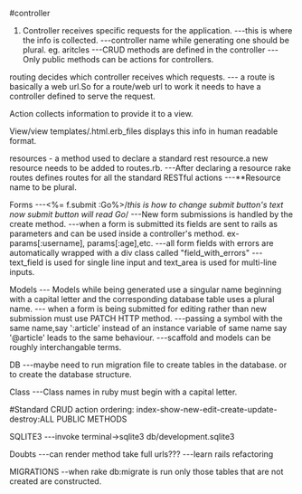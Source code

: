 #controller 
1. Controller receives specific requests for the application.
---this is where the info is collected.
---controller name while generating one should be plural. eg. aritcles
---CRUD methods are defined in the controller
---Only public methods can be actions for controllers.

routing decides which controller receives which requests.
--- a route is basically a web url.So for a route/web url to work it needs to have a controller defined to serve the request.

Action collects information to provide it to a view.

View/view templates/.html.erb_files displays this info in human readable format.

resources - a method used to declare a standard rest resource.a new resource needs to be added to routes.rb.
---After declaring a resource rake routes defines routes for all the standard RESTful actions
---**Resource name to be plural.

Forms
---<%= f.submit :Go%>/*this is how to change submit button's text now submit button will read Go*/
---New form submissions is handled by the create method.
---when a form is submitted its fields are sent to rails as parameters and can be used inside a controller's method. 
ex- params[:username], params[:age],etc.
---all form fields with errors are automatically wrapped with a div class called "field_with_errors"
--- text_field is used for single line input and text_area is used for multi-line inputs.

Models
--- Models while being generated use a singular name beginning with a capital letter
    and the corresponding database table uses a plural name.
--- when a form is being submitted for editing rather than new submission must use PATCH HTTP method.
---passing a symbol with the same name,say ':article' instead of an instance variable of same name say '@article' 
   leads to the same behaviour.
---scaffold and models can be roughly interchangable terms.

DB
---maybe need to run migration file to create tables in the database. or to create the database structure.

Class
---Class names in ruby must begin with a capital letter.

#Standard CRUD action ordering: index-show-new-edit-create-update-destroy:ALL PUBLIC METHODS


SQLITE3
---invoke terminal->sqlite3 db/development.sqlite3

Doubts
---can render method take full urls???
---learn rails refactoring

MIGRATIONS
--when rake db:migrate is run only those tables that are not created are constructed.



